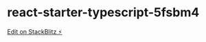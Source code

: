 # react-starter-typescript-5fsbm4

[Edit on StackBlitz ⚡️](https://stackblitz.com/edit/react-starter-typescript-5fsbm4)